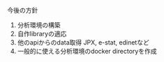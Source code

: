 今後の方針
1. 分析環境の構築
2. 自作libraryの適応
3. 他のapiからのdata取得 JPX, e-stat, edinetなど
4. 一般的に使える分析環境のdocker directoryを作成
